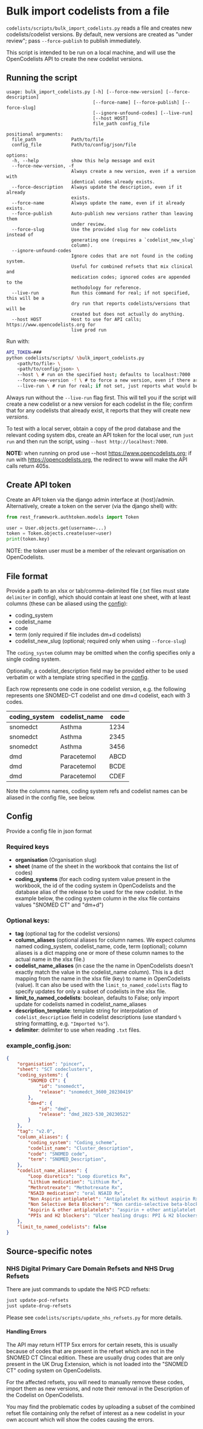 # Bulk import codelists from a file

`codelists/scripts/bulk_import_codelists.py` reads a file and creates new
codelists/codelist versions. By default, new versions are created as "under review";
pass `--force-publish` to publish immediately.

This script is intended to be run on a local machine, and will use the OpenCodelists
API to create the new codelist versions.

## Running the script

```
usage: bulk_import_codelists.py [-h] [--force-new-version] [--force-description]
                                [--force-name] [--force-publish] [--force-slug]
                                [--ignore-unfound-codes] [--live-run]
                                [--host HOST]
                                file_path config_file

positional arguments:
  file_path             Path/to/file
  config_file           Path/to/config/json/file

options:
  -h, --help            show this help message and exit
  --force-new-version, -f
                        Always create a new version, even if a version with
                        identical codes already exists.
  --force-description   Always update the description, even if it already
                        exists.
  --force-name          Always update the name, even if it already exists.
  --force-publish       Auto-publish new versions rather than leaving them
                        under review.
  --force-slug          Use the provided slug for new codelists instead of
                        generating one (requires a `codelist_new_slug`
                        column).
  --ignore-unfound-codes
                        Ignore codes that are not found in the coding system.
                        Useful for combined refsets that mix clinical and
                        medication codes; ignored codes are appended to the
                        methodology for reference.
  --live-run            Run this command for real; if not specified, this will be a
                        dry run that reports codelists/versions that will be
                        created but does not actually do anything.
  --host HOST           Host to use for API calls; https://www.opencodelists.org for
                        live prod run
```

Run with:
```sh
API_TOKEN=###
python codelists/scripts/ \bulk_import_codelists.py
    <path/to/file> \
    <path/to/config/json> \
    --host \ # run on the specified host; defaults to localhost:7000
    --force-new-version -f \ # to force a new version, even if there are no changes
    --live-run \ # run for real; if not set, just reports what would be done
```

Always run without the `--live-run` flag first. This will tell you if the script will
create a new codelist or a new version for each codelist in the file; confirm
that for any codelists that already exist, it reports that they will create new
*versions*.

To test with a local server, obtain a copy of the prod database and the relevant coding
system dbs, create an API token for the local user, run `just run` and then run
the script, using `--host http://localhost:7000`.

**NOTE:** when running on prod use --host https://www.opencodelists.org;
if run with https://opencodelists.org, the redirect to www will make the API calls
return 405s.

## Create API token

Create an API token via the django admin interface at {host}/admin. Alternatively,
create a token on the server (via the django shell) with:
```python
from rest_framework.authtoken.models import Token

user = User.objects.get(username=...)
token = Token.objects.create(user=user)
print(token.key)
```

NOTE: the token user must be a member of the relevant organisation on OpenCodelists.

## File format

Provide a path to an xlsx or tab/comma-delimited file (.txt files must state `delimiter` in config), which should contain at least one sheet, with at least columns (these can be aliased using the [config](#config)):
 - coding_system
 - codelist_name
 - code
 - term (only required if file includes dm+d codelists)
 - codelist_new_slug (optional; required only when using `--force-slug`)

The `coding_system` column may be omitted when the config specifies only a single coding system.

Optionally, a codelist_description field may be provided either to be used verbatim or with a template string specified in the [config](#config).

 Each row represents one code in one codelist version, e.g. the following represents
 one SNOMED-CT codelist and one dm+d codelist, each with 3 codes.

 coding_system | codelist_name | code
 --------------|---------------|-----
 snomedct      | Asthma        | 1234
 snomedct      | Asthma        | 2345
 snomedct      | Asthma        | 3456
 dmd           | Paracetemol   | ABCD
 dmd           | Paracetemol   | BCDE
 dmd           | Paracetemol   | CDEF

Note the columns names, coding system refs and codelist names can be aliased
in the config file, see below.

## Config

Provide a config file in json format

### Required keys
- **organisation** (Organisation slug)
- **sheet** (name of the sheet in the workbook that contains the list of codes)
- **coding_systems** (for each coding system value present in the workbook,
  the id of the coding system in OpenCodelists and the database alias of the
  release to be used for the new codelist. In the example below, the coding
  system column in the xlsx file  contains values "SNOMED CT" and "dm+d")

### Optional keys:
- **tag** (optional tag for the codelist versions)
- **column_aliases** (optional aliases for column names. We expect columns named
  coding_system, codelist_name, code, term (optional); column aliases is a dict
  mapping one or more of these column names to the actual name in the xlsx file.)
- **codelist_name_aliases** (in case the the name in OpenCodelists doesn't exactly
  match the value in the codelist_name column). This is a dict mapping from the
  name in the xlsx file (key) to name in OpenCodelists (value). It can also be
  used with the `limit_to_named_codelists` flag to specify updates for only a
  subset of codelists in the xlsx file.
- **limit_to_named_codelists**: boolean, defaults to False; only import update for
  codelists named in codelist_name_aliases
- **description_template**: template string for interpolation of
  `codelist_description` field in codelist descriptions (use standard `%` string
  formatting, e.g. `"Imported %s"`).
- **delimiter**: delimiter to use when reading `.txt` files.

### example_config.json:
```json
{
    "organisation": "pincer",
    "sheet": "SCT codeclusters",
    "coding_systems": {
        "SNOMED CT": {
            "id": "snomedct",
            "release": "snomedct_3600_20230419"
        },
        "dm+d": {
            "id": "dmd",
            "release": "dmd_2023-530_20230522"
        }
    },
    "tag": "v2.0",
    "column_aliases": {
        "coding_system": "Coding_scheme",
        "codelist_name": "Cluster_description",
        "code": "SNOMED code",
        "term": "SNOMED_Description",
    },
    "codelist_name_aliases": {
        "Loop diuretics": "Loop diuretics Rx",
        "Lithium medication": "Lithium Rx",
        "Methrotrexate": "Methotrexate Rx",
        "NSAID medication": "oral NSAID Rx",
        "Non Aspirin antiplatelet": "Antiplatelet Rx without aspirin Rx",
        "Non Selective Beta Blockers": "Non cardio-selective beta-blocker Rx",
        "Aspirin & other antiplatelets": "aspirin + other antiplatelet Rx",
        "PPIs and H2 blockers": "Ulcer healing drugs: PPI & H2 blockers Rx"
    },
    "limit_to_named_codelists": false
}
```

## Source-specific notes

### NHS Digital Primary Care Domain Refsets and NHS Drug Refsets

There are just commands to update the NHS PCD refsets:
```sh
just update-pcd-refsets
just update-drug-refsets
```
Please see `codelists/scripts/update_nhs_refsets.py` for more details.

#### Handling Errors

The API may return HTTP 5xx errors for certain resets,
this is usually because of codes that are present in the refset which are not in the SNOMED CT Clincal edition.
These are usually drug codes that are only present in the UK Drug Extension,
which is not loaded into the "SNOMED CT" coding system on OpenCodelists.

For the affected refsets, you will need to manually remove these codes,
import them as new versions,
and note their removal in the Description of the Codelist on OpenCodelists.

You may find the problematic codes by uploading a subset of the combined refset file
containing only the refset of interest as a new codelist in your own account
which will show the codes causing the errors.
